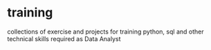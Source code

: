# training
collections of exercise and projects for training python, sql and other technical skills required as Data Analyst 
